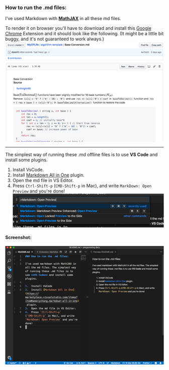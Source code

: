 ### How to run the .md files:

I've used Markdown with **[MathJAX](https://www.mathjax.org/)** in all these md files.

To render it on browser you'll have to download and install this [Google Chrome](https://chrome.google.com/webstore/detail/mathjax-plugin-for-github/ioemnmodlmafdkllaclgeombjnmnbima/related?hl=en) Extension and it should look like the following. (It might be a little bit buggy, and it's not guaranteed to work always.)
![](/imgMD/img5.png)

---

The simplest way of running these .md offline files is to use **VS Code** and install some plugins.

1.  Install VsCode.
2.  Install [Markdown All in One](https://marketplace.visualstudio.com/items?itemName=yzhang.markdown-all-in-one) plugin.
3.  Open the md file in VS Editor.
4.  Press `Ctrl-Shift-p` (`CMD-Shift-p` in Mac), and write `MarkDown: Open Preview` and you're done! <br>![](/imgMD/img3.png)

#### Screenshot:

![](/imgMD/img4.png)
